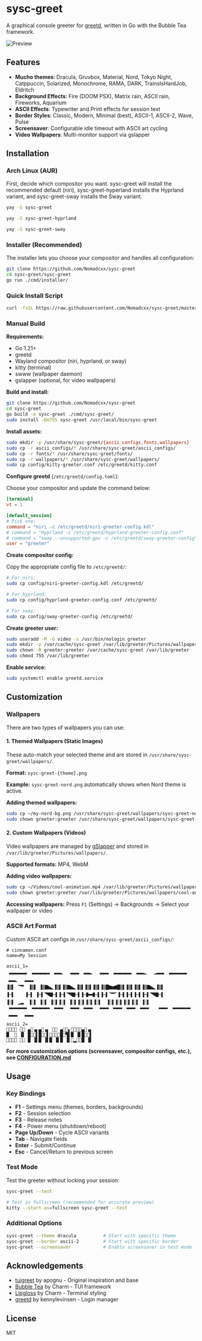 # sysc-greet

A graphical console greeter for [greetd](https://git.sr.ht/~kennylevinsen/greetd), written in Go with the Bubble Tea framework.

![Preview](https://github.com/Nomadcxx/sysc-greet/raw/master/assets/showcase.gif)

## Features

- **Mucho themes**: Dracula, Gruvbox, Material, Nord, Tokyo Night, Catppuccin, Solarized, Monochrome, RAMA, DARK, TrainsIsHardJob, Eldritch
- **Background Effects**: Fire (DOOM PSX), Matrix rain, ASCII rain, Fireworks, Aquarium
- **ASCII Effects**: Typewriter and Print effects for session text
- **Border Styles**: Classic, Modern, Minimal (best), ASCII-1, ASCII-2, Wave, Pulse
- **Screensaver**: Configurable idle timeout with ASCII art cycling
- **Video Wallpapers**: Multi-monitor support via gslapper

## Installation

### Arch Linux (AUR)
First, decide which compositor you want. sysc-greet will install the recommended default (niri), sysc-greet-hyperland installs the Hyprland variant, and sysc-greet-sway installs the Sway variant.
```bash RECOMMENDED
yay -S sysc-greet
```
```bash
yay -S sysc-greet-hyprland
```
```bash
yay -S sysc-greet-sway
```

### Installer (Recommended)

The installer lets you choose your compositor and handles all configuration:

```bash
git clone https://github.com/Nomadcxx/sysc-greet
cd sysc-greet/sysc-greet
go run ./cmd/installer/
```

### Quick Install Script

```bash
curl -fsSL https://raw.githubusercontent.com/Nomadcxx/sysc-greet/master/install.sh | sudo bash
```

### Manual Build

**Requirements:**
- Go 1.21+
- greetd
- Wayland compositor (niri, hyprland, or sway)
- kitty (terminal)
- swww (wallpaper daemon)
- gslapper (optional, for video wallpapers)

**Build and install:**

```bash
git clone https://github.com/Nomadcxx/sysc-greet
cd sysc-greet
go build -o sysc-greet ./cmd/sysc-greet/
sudo install -Dm755 sysc-greet /usr/local/bin/sysc-greet
```

**Install assets:**

```bash
sudo mkdir -p /usr/share/sysc-greet/{ascii_configs,fonts,wallpapers}
sudo cp -r ascii_configs/* /usr/share/sysc-greet/ascii_configs/
sudo cp -r fonts/* /usr/share/sysc-greet/fonts/
sudo cp -r wallpapers/* /usr/share/sysc-greet/wallpapers/
sudo cp config/kitty-greeter.conf /etc/greetd/kitty.conf
```

**Configure greetd** (`/etc/greetd/config.toml`):

Choose your compositor and update the command below:

```toml
[terminal]
vt = 1

[default_session]
# Pick one:
command = "niri -c /etc/greetd/niri-greeter-config.kdl"
# command = "Hyprland -c /etc/greetd/hyprland-greeter-config.conf"
# command = "sway --unsupported-gpu -c /etc/greetd/sway-greeter-config"
user = "greeter"
```

**Create compositor config:**

Copy the appropriate config file to `/etc/greetd/`:

```bash
# For niri:
sudo cp config/niri-greeter-config.kdl /etc/greetd/

# For hyprland:
sudo cp config/hyprland-greeter-config.conf /etc/greetd/

# For sway:
sudo cp config/sway-greeter-config /etc/greetd/
```

**Create greeter user:**

```bash
sudo useradd -M -G video -s /usr/bin/nologin greeter
sudo mkdir -p /var/cache/sysc-greet /var/lib/greeter/Pictures/wallpapers
sudo chown -R greeter:greeter /var/cache/sysc-greet /var/lib/greeter
sudo chmod 755 /var/lib/greeter
```

**Enable service:**

```bash
sudo systemctl enable greetd.service
```

## Customization

### Wallpapers

There are two types of wallpapers you can use:

#### 1. Themed Wallpapers (Static Images)

These auto-match your selected theme and are stored in `/usr/share/sysc-greet/wallpapers/`.

**Format:** `sysc-greet-{theme}.png`

**Example:** `sysc-greet-nord.png` automatically shows when Nord theme is active.

**Adding themed wallpapers:**
```bash
sudo cp ~/my-nord-bg.png /usr/share/sysc-greet/wallpapers/sysc-greet-nord.png
sudo chown greeter:greeter /usr/share/sysc-greet/wallpapers/sysc-greet-nord.png
```

#### 2. Custom Wallpapers (Videos)

Video wallpapers are managed by [gSlapper](https://github.com/Nomadcxx/gSlapper) and stored in `/var/lib/greeter/Pictures/wallpapers/`.

**Supported formats:** MP4, WebM

**Adding video wallpapers:**
```bash
sudo cp ~/Videos/cool-animation.mp4 /var/lib/greeter/Pictures/wallpapers/
sudo chown greeter:greeter /var/lib/greeter/Pictures/wallpapers/cool-animation.mp4
```

**Accessing wallpapers:**
Press `F1` (Settings) → Backgrounds → Select your wallpaper or video

### ASCII Art Format

Custom ASCII art configs in `/usr/share/sysc-greet/ascii_configs/`:

```
# cinnamon.conf
name=My Session

ascii_1=
 🬭🬭🬭🬭 🬞🬭🬭🬭🬏🬞🬭🬼 🬞🬭🬏🬞🬭🬼 🬞🬭🬏 🬭🬭🬭🬭 🬞🬭🬽  🭈🬭🬏 🬭🬭🬭🬭 🬞🬭🬼 🬞🬭🬏
▐▒▌ 🭣🬀 ▐▒▌ ▐▒🭌🬿▐▒▌▐▒🭌🬿▐▒▌▐▒▌▐▒▌▐▒█🭍🭂█▒▌▐▒▌▐▒▌▐▒🭌🬿▐▒▌
▐─▌    ▐─▌ ▐─▌🭥🭒─▌▐─▌🭥🭒─▌▐─🬛🬫─▌▐─▌🭣🭘▐─▌▐─▌▐─▌▐─▌🭥🭒─▌
▐░▌ 🭈🬏 ▐░▌ ▐░▌ ▐░▌▐░▌ ▐░▌▐░▌▐░▌▐░▌  ▐░▌▐░▌▐░▌▐░▌ ▐░▌
 🬂🬂🬂🬂 🬁🬂🬂🬂🬀🬁🬂🬀 🬁🬂🬀🬁🬂🬀 🬁🬂🬀🬁🬂🬀🬁🬂🬀🬁🬂🬀  🬁🬂🬀 🬂🬂🬂🬂 🬁🬂🬀 🬁🬂🬀
ascii_2=
𜺠𜵡𜶜𜺣 𜶜𜵡 ▄𜺣▗▖▄𜺣▗▖ 𜷋𜺣 ▄𜺣𜷋▖𜷋𜴧𜶜𜺣▄𜺣▗▖
█  𜺨 ▐▌ █𜴦𜷥▌█𜴦𜷥▌𜷥𜶬𜷖𜵈█𜴦▜▌█ ▐▌█𜴦𜷥▌
𜴦𜶻𜷋🯦 𜷕𜷀 █ ▐▌█ ▐▌█ ▐▌█ ▐▌𜶫▂𜷕𜴍█ ▐▌

```

**For more customization options (screensaver, compositor configs, etc.), see [CONFIGURATION.md](https://github.com/Nomadcxx/sysc-greet/blob/master/CONFIGURATION.md)**

## Usage

### Key Bindings

- **F1** - Settings menu (themes, borders, backgrounds)
- **F2** - Session selection
- **F3** - Release notes
- **F4** - Power menu (shutdown/reboot)
- **Page Up/Down** - Cycle ASCII variants
- **Tab** - Navigate fields
- **Enter** - Submit/Continue
- **Esc** - Cancel/Return to previous screen

### Test Mode

Test the greeter without locking your session:

```bash
sysc-greet --test

# Test in fullscreen (recommended for accurate preview)
kitty --start-as=fullscreen sysc-greet --test
```

### Additional Options

```bash
sysc-greet --theme dracula          # Start with specific theme
sysc-greet --border ascii-2         # Start with specific border
sysc-greet --screensaver            # Enable screensaver in test mode
```

## Acknowledgements

- [tuigreet](https://github.com/apognu/tuigreet) by apognu - Original inspiration and base
- [Bubble Tea](https://github.com/charmbracelet/bubbletea) by Charm - TUI framework
- [Lipgloss](https://github.com/charmbracelet/lipgloss) by Charm - Terminal styling
- [greetd](https://git.sr.ht/~kennylevinsen/greetd) by kennylevinsen - Login manager

## License

MIT
